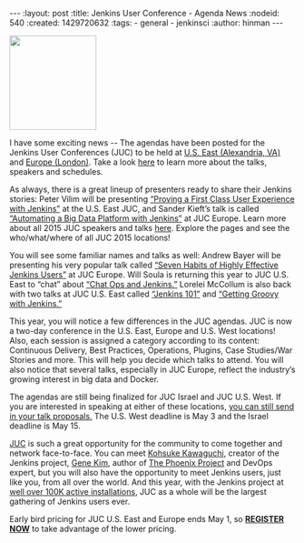 --- :layout: post :title: Jenkins User Conference - Agenda News :nodeid: 540 :created: 1429720632 :tags: - general - jenkinsci :author: hinman ---

<img src="http://jenkins-ci.org/sites/default/files/images/newjuc2_1.png" width="153" height="166" />

I have some exciting news -- The agendas have been posted for the Jenkins User Conferences (JUC) to be held at [U.S. East (Alexandria, VA)](http://www.cloudbees.com/jenkins/juc-2015/us-east) and [Europe (London)](http://www.cloudbees.com/jenkins/juc-2015/europe). Take a look [here](http://www.cloudbees.com/jenkins/juc-2015/) to learn more about the talks, speakers and schedules.

As always, there is a great lineup of presenters ready to share their Jenkins stories: Peter Vilim will be presenting [“Proving a First Class User Experience with Jenkins”](http://www.cloudbees.com/jenkins/juc-2015/abstracts/us-east/01-01-1400-vilim) at the U.S. East JUC, and Sander Kieft’s talk is called [“Automating a Big Data Platform with Jenkins”](http://www.cloudbees.com/jenkins/juc-2015/abstracts/europe/02-01-1500-kieft.html) at JUC Europe. Learn more about all 2015 JUC speakers and talks [here](http://www.cloudbees.com/jenkins/juc-2015/). Explore the pages and see the who/what/where of all JUC 2015 locations!

You will see some familiar names and talks as well: Andrew Bayer will be presenting his very popular talk called [“Seven Habits of Highly Effective Jenkins Users”](http://www.cloudbees.com/jenkins/juc-2015/abstracts/europe/01-01-1030-bayer) at JUC Europe. Will Soula is returning this year to JUC U.S. East to “chat” about [“Chat Ops and Jenkins.”](http://www.cloudbees.com/jenkins/juc-2015/abstracts/us-east/01-01-1600-soula) Lorelei McCollum is also back with two talks at JUC U.S. East called [“Jenkins 101”](http://www.cloudbees.com/jenkins/juc-2015/abstracts/us-east/01-02-1500-mccollum) and [“Getting Groovy with Jenkins.”](http://www.cloudbees.com/jenkins/juc-2015/abstracts/us-east/01-02-1600-mccollum)

This year, you will notice a few differences in the JUC agendas. JUC is now a two-day conference in the U.S. East, Europe and U.S. West locations! Also, each session is assigned a category according to its content: Continuous Delivery, Best Practices, Operations, Plugins, Case Studies/War Stories and more. This will help you decide which talks to attend. You will also notice that several talks, especially in JUC Europe, reflect the industry’s growing interest in big data and Docker.

The agendas are still being finalized for JUC Israel and JUC U.S. West. If you are interested in speaking at either of these locations, [you can still send in your talk proposals.](https://www.cloudbees.com/jenkins-user-conference-call-papers) The U.S. West deadline is May 3 and the Israel deadline is May 15.

[JUC](http://www.cloudbees.com/jenkins/juc-2015/) is such a great opportunity for the community to come together and network face-to-face. You can meet [Kohsuke Kawaguchi](https://twitter.com/kohsukekawa), creator of the Jenkins project, [Gene Kim](https://twitter.com/realgenekim), author of [The Phoenix Project](http://www.amazon.com/The-Phoenix-Project-Helping-Business/dp/0988262592) and DevOps expert, but you will also have the opportunity to meet Jenkins users, just like you, from all over the world. And this year, with the Jenkins project at [well over 100K active installations](http://stats.jenkins-ci.org/jenkins-stats/svg/total-jenkins.svg?mkt_tok=3RkMMJWWfF9wsRokvKrNZKXonjHpfsX%2B7ekkX7Hr08Yy0EZ5VunJEUWy3IYFTdQ%2FcOedCQkZHblFnVwASa2lV7oNr6QP), JUC as a whole will be the largest gathering of Jenkins users ever.

Early bird pricing for JUC U.S. East and Europe ends May 1, so **[REGISTER NOW](http://www.cloudbees.com/jenkins/juc-2015/#)** to take advantage of the lower pricing.
